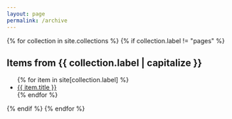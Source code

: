 ```yaml
---
layout: page
permalink: /archive
---
```


{% for collection in site.collections %}
{% if collection.label != "pages" %}

  <h2>Items from {{ collection.label | capitalize }}</h2>
  <ul>
    {% for item in site[collection.label] %}
      <li><a href="{{ item.url }}">{{ item.title }}</a></li>
    {% endfor %}
  </ul>
  {% endif %}
{% endfor %}
